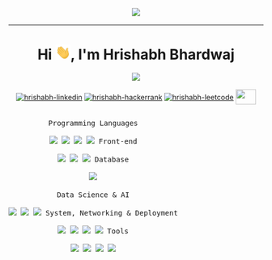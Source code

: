 
<p align="center">
  <img src="https://github.com/thompsonemerson/thompsonemerson/raw/master/cover-thompson.png" height="200"/>
</p>
<hr>
<h1 align="center">Hi <img src="https://raw.githubusercontent.com/ABSphreak/ABSphreak/master/gifs/Hi.gif" width="30px">, I'm Hrishabh Bhardwaj</h1>
  <center><img src="https://readme-typing-svg.herokuapp.com?lines=Computer+Science+Student;Data+Analysis+Enthusiast;DSA%20|%20AI%20|%20ML%20;Graphic%20Designer;Always%20learning%20new%20things&center=true&width=500&height=50"></center>
<!-- <h3 align="center">Software Engineer | Data Analysis Enthusiast</h3> -->
<p align="center">
<a href="https://www.linkedin.com/in/hrishabh-bhardwaj-080283187/" target="blank"><img align="center" src="https://cdn.jsdelivr.net/npm/simple-icons@3.0.1/icons/linkedin.svg" alt="hrishabh-linkedin" height="30" width="40" /></a>
<a href="https://www.hackerrank.com/h20051497" target="blank"><img align="center" src="https://cdn.jsdelivr.net/npm/simple-icons@3.0.1/icons/hackerrank.svg" alt="hrishabh-hackerrank" height="30" width="40" /></a>
<a href="https://leetcode.com/Hrishabh1306/" target="blank"><img align="center" src="https://cdn.jsdelivr.net/npm/simple-icons@3.0.1/icons/leetcode.svg" alt="hrishabh-leetcode" height="30" width="40" /></a>
 <a href = "mailto: hrishabh2002@gmail.com"><img align="center" src="https://simpleicons.org/icons/gmail.svg" height="30" width="40" /></a>
</p>
<!-- <a href="https://github.com/hrishabh1306">
  <img align="center" src="https://github-readme-stats.vercel.app/api/top-langs/?username=hrishabh1306" />
</a>
 -->
<p style="display: inline-block;" align="center">
  <kbd>
    <kbd>Programming Languages</kbd>
    <br>
    <br>
    <img width="30px" src="https://cdn.jsdelivr.net/gh/devicons/devicon/icons/python/python-plain.svg" /> 
    <img width="30px" src="https://cdn.jsdelivr.net/gh/devicons/devicon/icons/csharp/csharp-plain.svg" /> 
    <img width="30px" src="https://cdn.jsdelivr.net/gh/devicons/devicon/icons/java/java-plain.svg" /> 
    <img width="30px" src="https://cdn.jsdelivr.net/gh/devicons/devicon/icons/c/c-plain.svg" /> 
  </kbd>
 <kbd>
    <kbd>Front-end</kbd>
    <br>
    <br>
    <img width="30px" src="https://cdn.jsdelivr.net/gh/devicons/devicon/icons/html5/html5-original.svg" /> 
    <img width="30px" src="https://cdn.jsdelivr.net/gh/devicons/devicon/icons/css3/css3-plain.svg" /> 
    <img width="30px" src="https://cdn.jsdelivr.net/gh/devicons/devicon/icons/bootstrap/bootstrap-plain.svg" /> 

  </kbd>
  <kbd>
    <kbd>Database</kbd>
    <br>
    <br>
    <img width="30px" src="https://cdn.jsdelivr.net/gh/devicons/devicon/icons/mysql/mysql-plain.svg" />
  
  </kbd>
  <br>
  <br>
  <kbd>
    <kbd>Data Science & AI</kbd>
    <br>
    <br>
    <img width="30px" src="https://cdn.jsdelivr.net/gh/devicons/devicon/icons/tensorflow/tensorflow-original.svg" />
    <img width="30px" src="https://cdn.jsdelivr.net/gh/devicons/devicon/icons/numpy/numpy-original.svg" />
    <img width="30px" src="https://cdn.jsdelivr.net/gh/devicons/devicon/icons/pandas/pandas-original.svg" />
  </kbd>
 
  <kbd>
    <kbd>System, Networking & Deployment</kbd>
    <br>
    <br>
    <img width="30px" src="https://cdn.jsdelivr.net/gh/devicons/devicon/icons/heroku/heroku-plain.svg" />
    <img width="30px" src="https://cdn.jsdelivr.net/gh/devicons/devicon/icons/azure/azure-plain.svg" />
    <img width="30px" src="https://cdn.jsdelivr.net/gh/devicons/devicon/icons/git/git-plain.svg" />
    <img width="30px" src="https://cdn.jsdelivr.net/gh/devicons/devicon/icons/docker/docker-plain.svg" />
  </kbd>

  <kbd>
    <kbd>Tools</kbd>
    <br>
    <br>
    <img width="30px" src="https://cdn.jsdelivr.net/gh/devicons/devicon/icons/vscode/vscode-original.svg" />
    <img width="30px" src="https://cdn.jsdelivr.net/gh/devicons/devicon/icons/jupyter/jupyter-original.svg" />
    <img width="30px" src="https://cdn.jsdelivr.net/gh/devicons/devicon/icons/pycharm/pycharm-original.svg" />
    <img width="30px" src="https://cdn.jsdelivr.net/gh/devicons/devicon/icons/visualstudio/visualstudio-plain.svg" />
  </kbd>

</p>
